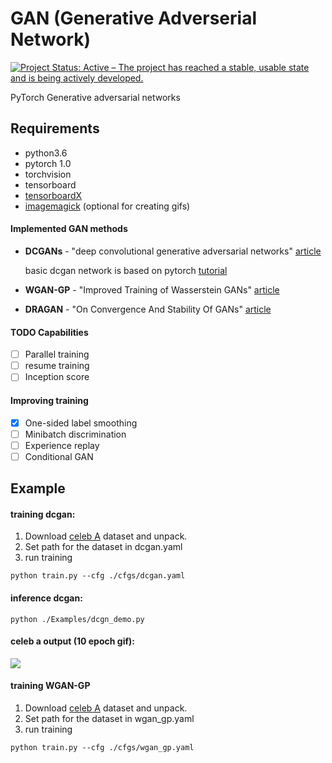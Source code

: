 # GAN (Generative Adverserial Network)
[![Project Status: Active – The project has reached a stable, usable state and is being actively developed.](https://www.repostatus.org/badges/latest/active.svg)](https://www.repostatus.org/#active)

PyTorch Generative adversarial networks

## Requirements

* python3.6
* pytorch 1.0
* torchvision
* tensorboard
* [tensorboardX](https://github.com/lanpa/tensorboardX)
* [imagemagick](http://www.imagemagick.org/script/download.php) (optional for creating gifs)

#### Implemented GAN methods

* **DCGANs** - "deep convolutional generative adversarial networks" [article](https://arxiv.org/abs/1511.06434)

  basic dcgan network is based on pytorch [tutorial](https://pytorch.org/tutorials/beginner/dcgan_faces_tutorial.html)
  
* **WGAN-GP** - "Improved Training of Wasserstein GANs" [article](https://arxiv.org/pdf/1704.00028.pdf)
* **DRAGAN** - "On Convergence And Stability Of GANs" [article](https://arxiv.org/pdf/1705.07215.pdf)
 
#### TODO Capabilities
- [ ] Parallel training
- [ ] resume training
- [ ] Inception score
  
#### Improving training

- [x] One-sided label smoothing
- [ ] Minibatch discrimination
- [ ] Experience replay
- [ ] Conditional GAN

## Example

#### training dcgan:
1. Download [celeb A](http://mmlab.ie.cuhk.edu.hk/projects/CelebA.html) dataset and unpack.
2. Set path for the dataset in dcgan.yaml
3. run training

```
python train.py --cfg ./cfgs/dcgan.yaml
```

#### inference dcgan:
```
python ./Examples/dcgn_demo.py
```

#### celeb a output (10 epoch gif):
![](https://github.com/doronpor/GAN/blob/master/models/generator_sample.gif)

#### training WGAN-GP
1. Download [celeb A](http://mmlab.ie.cuhk.edu.hk/projects/CelebA.html) dataset and unpack.
2. Set path for the dataset in wgan_gp.yaml
3. run training

```
python train.py --cfg ./cfgs/wgan_gp.yaml
```
